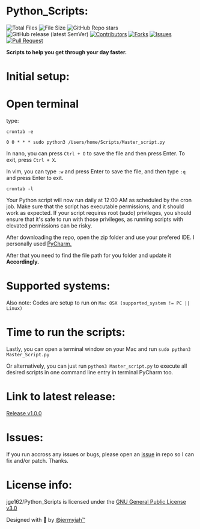# Python_Scripts:

![Total Files](https://img.shields.io/github/directory-file-count/jge162/Python_Scripts?color=4078c0&)
![File Size](https://img.shields.io/github/repo-size/jge162/Python_Scripts?color=4078c0&)
![GitHub Repo stars](https://img.shields.io/github/stars/jge162/Python_Scripts?color=red&logo=github&)
![GitHub release (latest SemVer)](https://img.shields.io/github/v/release/jge162/Python_Scripts?)
[![Contributors](https://img.shields.io/github/contributors/jge162/Python_Scripts.svg)](https://github.com/jge162/Python_Scripts/graphs/contributors) [![Forks](https://img.shields.io/github/forks/jge162/Python_Scripts.svg)](https://github.com/jge162/Python_Scripts/network/members) [![Issues](https://img.shields.io/github/issues/jge162/Python_Scripts.svg)](https://github.com/jge162/Python_Scripts/issues) [![Pull Request](https://img.shields.io/github/issues-pr-closed-raw/jge162/Python_Scripts)](https://github.com/jge162/Python_Scripts/pulls)

**Scripts to help you get through your day faster.**

# Initial setup:

# Open terminal 

type: 

`crontab -e`

`0 0 * * * sudo python3 /Users/home/Scripts/Master_script.py`

In nano, you can press `Ctrl + O` to save the file and then press Enter. To exit, press `Ctrl + X`.

In vim, you can type `:w` and press Enter to save the file, and then type `:q` and press Enter to exit.

`crontab -l`

Your Python script will now run daily at 12:00 AM as scheduled by the cron job. Make sure that the script has executable permissions, and it should work as expected. If your script requires root (sudo) privileges, you should ensure that it's safe to run with those privileges, as running scripts with elevated permissions can be risky.


After downloading the repo, open the zip folder and use your
prefered IDE. I personally used [PyCharm.](https://www.jetbrains.com/pycharm/download/#section=mac) 

After that you need to find the file path for you 
folder and update it **Accordingly.**

# Supported systems:

Also note: Codes are setup to run on `Mac OSX (supported_system != PC || Linux)`

# Time to run the scripts:

Lastly, you can open a terminal window on your Mac and run `sudo python3 Master_Script.py`

Or alternatively, you can just run `python3 Master_script.py` to execute all desired scripts in one 
command line entry in terminal PyCharm too.

# Link to latest release:

[Release v1.0.0](https://github.com/jge162/Python_Scripts/releases/tag/v1.0.0)

# Issues:

If you run accross any issues or bugs, please open an [issue](https://github.com/jge162/Python_Scripts/issues/new) in repo so I can fix and/or patch. Thanks.

# License info:

jge162/Python_Scripts is licensed under the
[GNU General Public License v3.0](https://github.com/jge162/Python_Scripts/blob/main/LICENSE)

Designed with 💙 by [@jermyiah™](https://github.com/jge162)
